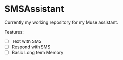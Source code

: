 # SMSAssistant
 
Currently my working repository for my Muse assistant.

Features:
- [ ] Text with SMS
- [ ] Respond with SMS
- [ ] Basic Long term Memory